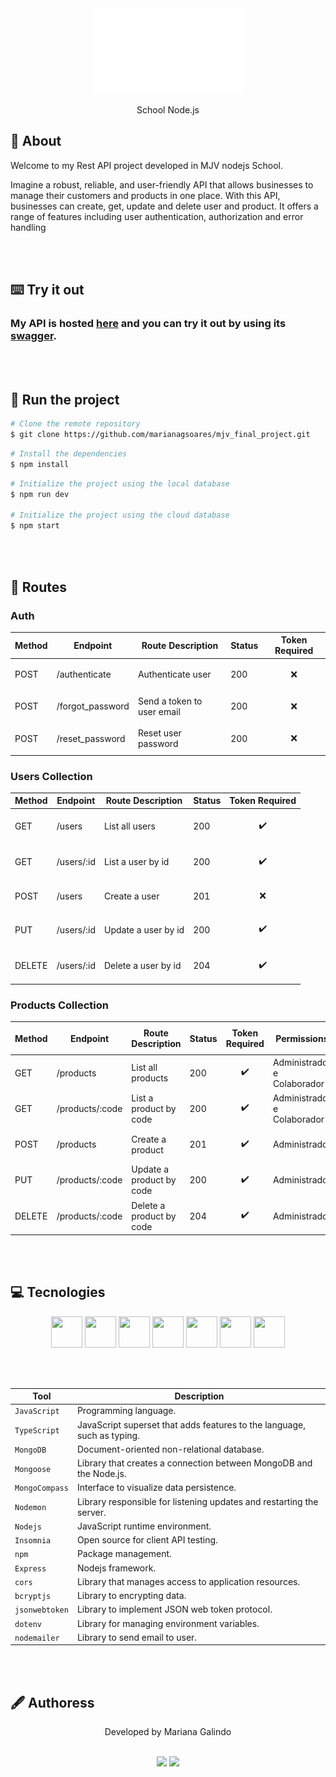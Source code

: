 <div align="center">    
   <img src="src/assets/logo.png">
   <p>School Node.js</p>
 </div>

## 📗 About
<p>Welcome to my Rest API project developed in MJV nodejs School.

Imagine a robust, reliable, and user-friendly API that allows businesses to manage their customers and products in one place.
With this API, businesses can create, get, update and delete user and product. It offers a range of features including user authentication, authorization and error handling</p>

<br></br>

## ⌨️ Try it out

### My API is hosted [here](https://mjv-final-project.onrender.com/) and you can try it out by using its [swagger](https://mjv-final-project.onrender.com/api-docs/).

<br></br>


## 📌 Run the project
```bash
# Clone the remote repository
$ git clone https://github.com/marianagsoares/mjv_final_project.git
```

```bash
# Install the dependencies
$ npm install
```

```bash
# Initialize the project using the local database
$ npm run dev

# Initialize the project using the cloud database
$ npm start
```
<br></br>

## 🔐 Routes

<p></p>
<p></p>

### Auth

| Method |    Endpoint    |     Route Description     | Status | Token Required |
| ------ | -------------  | --------------------------| ------ | ---------------| 
| POST    | /authenticate |  Authenticate user        |   200  | <p align="center">❌</p>| 
| POST    | /forgot_password | Send a token to user email |   200  | <p align="center">❌</p>| 
| POST   | /reset_password   | Reset user password        |   200  | <p align="center">❌</p>| 

<p></p>
<p></p>

### Users Collection

| Method |    Endpoint    |     Route Description     | Status | Token Required |
| ------ | -------------  | --------------------------| ------ | ---------------| 
| GET    | /users         |  List all users           |   200  | <p align="center">✔️</p>| 
| GET    | /users/:id     |  List a user by id        |   200  | <p align="center">✔️</p>| 
| POST   | /users         |  Create a user            |   201  | <p align="center">❌</p>| 
| PUT    | /users/:id     |  Update a user by id      |   200  | <p align="center">✔️</p>|  
| DELETE | /users/:id     |  Delete a user by id      |   204  | <p align="center">✔️</p>|

<p></p>
<p></p>

### Products Collection

| Method |    Endpoint     |     Route Description     | Status | Token Required          | <p align="center">Permissions</p> |
| ------ | -------------   | --------------------------| ------ | ------------------------|-------------|
| GET    | /products       |  List all products        |   200  |<p align="center">✔️</p> | Administrador e Colaborador |
| GET    | /products/:code |  List a product by code   |   200  |<p align="center">✔️</p>  | Administrador e Colaborador|
| POST   | /products       |  Create a product         |   201  |<p align="center">✔️</p> | <p align="center">Administrador</p>|
| PUT    | /products/:code |  Update a product by code |   200  |<p align="center">✔️</p> | <p align="center">Administrador</p>|
| DELETE | /products/:code |  Delete a product by code |   204  |<p align="center">✔️</p> | <p align="center">Administrador</p>|

<br></br>

## 💻 Tecnologies
 <div align='center'>
     <img src="https://cdn.jsdelivr.net/gh/devicons/devicon/icons/javascript/javascript-original.svg" width="50" height="50"/>
      <img src="https://cdn.jsdelivr.net/gh/devicons/devicon/icons/typescript/typescript-plain.svg" width="50" height="50" />
      <img src="https://cdn.jsdelivr.net/gh/devicons/devicon/icons/mongodb/mongodb-plain-wordmark.svg" width="50" height="50">
      <img src="https://cdn.jsdelivr.net/gh/devicons/devicon/icons/express/express-original-wordmark.svg" width="50" height="50">
    <img src="https://cdn.jsdelivr.net/gh/devicons/devicon/icons/npm/npm-original-wordmark.svg" width="50" height="50">
    <img src="https://cdn.jsdelivr.net/gh/devicons/devicon/icons/git/git-original.svg" width="50" height="50">
    <img src="https://cdn.jsdelivr.net/gh/devicons/devicon/icons/github/github-original.svg" width="50" height="50"/>
 </div>

 <br></br>

| Tool           | Description                                                             |
| -------------- | ----------------------------------------------------------------------- |
| `JavaScript`   | Programming language.                                                   |
| `TypeScript`   | JavaScript superset that adds features to the language, such as typing. |
| `MongoDB`      | Document-oriented non-relational database.                              |
| `Mongoose`     | Library that creates a connection between MongoDB and the Node.js.      |
| `MongoCompass` | Interface to visualize data persistence.                                |
| `Nodemon`      | Library responsible for listening updates and restarting the server.    |
| `Nodejs`       | JavaScript runtime environment.                                         |
| `Insomnia`     | Open source for client API testing.                                     |
| `npm`          | Package management.                                                     |
| `Express`      | Nodejs framework.                                                       |
| `cors`         | Library that manages access to application resources.                   |
| `bcryptjs`     | Library to encrypting data.                                             |
| `jsonwebtoken` | Library to implement JSON web token protocol.                           |
| `dotenv`       | Library for managing environment variables.                             |
| `nodemailer`   | Library to send email to user.                                          |

<br></br>
## 🖋 Authoress
<p align="center">Developed by Mariana Galindo</p>
<div align="center">
   <br>
   <a href = "mailto:marianasoares.ti@gmail.com"><img src="https://img.shields.io/badge/-Gmail-%23333?style=for-the-badge&logo=gmail&logoColor=white"   target="_blank"></a>
   <a href="https://www.linkedin.com/in/mariana-galindo-391413220/" target="_blank"><img src="https://img.shields.io/badge/-LinkedIn-%230077B5?style=for-the-badge&logo=linkedin&logoColor=white" target="_blank"></a> 
 <br>
 </div>